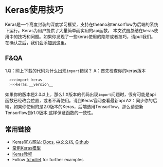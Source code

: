 # Keras使用技巧  
Keras是一个高度封装的深度学习框架，支持在theano和tensorflow为后端的系统下运行。Keras为用户提供了大量简单而实用的api函数，
本文试图总结在keras使用中的技巧和问题。如果你发现了一些keras使用的陷阱或者技巧，请pull我们。在确认之后，我们会添加到这里。

## F&QA  
1.Q：网上下载的代码为什么出现`import`错误？
A：首先检查你的keras版本
```bash
  >>>import keras
  >>>keras.__version__
```
如果你的版本是2.0以上，那么1.X版本的代码出现`import`问题时，很有可能是api函数已经改变位置，或者不再使用。请到Keras官网查看最新api
A2：同步你的后端，如果你使用的是2.0版本的Keras，后端选用Tensorflow。那么请更新Tensorflow到r1.0版本,这样保证函数的一致性。

##  常用链接
 * Keras官方网站: [Docs](https://keras.io/), [中文文档](http://keras-cn.readthedocs.io/en/latest/), [Github](https://github.com/fchollet/keras)
 * [常用Keras模型 ](https://github.com/fchollet/deep-learning-models)
 * [Keras教程](https://github.com/leriomaggio/deep-learning-keras-tensorflow)
 * Follow [fchollet](https://github.com/fchollet/keras) for further examples
